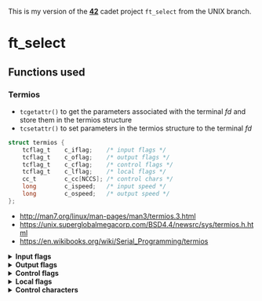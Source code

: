 This is my version of the **[42](https://www.42.us.org/)** cadet project `ft_select` from the UNIX branch.

# ft_select

## Functions used
### Termios
* `tcgetattr()` to get the parameters associated with the terminal _fd_ and store them in the termios structure
* `tcsetattr()` to set parameters in the termios structure to the terminal _fd_
```c
struct termios {
	tcflag_t	c_iflag;	/* input flags */
	tcflag_t	c_oflag;	/* output flags */
	tcflag_t	c_cflag;	/* control flags */
	tcflag_t	c_lflag;	/* local flags */
	cc_t		c_cc[NCCS];	/* control chars */
	long		c_ispeed;	/* input speed */
	long		c_ospeed;	/* output speed */
};
```

* http://man7.org/linux/man-pages/man3/termios.3.html
* https://unix.superglobalmegacorp.com/BSD4.4/newsrc/sys/termios.h.html
* https://en.wikibooks.org/wiki/Serial_Programming/termios
<details><summary><b>Input flags</b></summary>
</details>
<details><summary><b>Output flags</b></summary>
</details>
<details><summary><b>Control flags</b></summary>
</details>
<details><summary><b>Local flags</b></summary>
</details>
<details><summary><b>Control characters</b></summary>

Index into `c_cc[]` character array.

|    | macro | enabled by | meaning
| -: | ----- | ---------- | -------
| 0  | `VEOF`     | `ICANON` | end-of-file (EOF) character
| 1  | `VEOL`     | `ICANON` | additional end-of-line (EOL) character
| 2  | `VEOL2`    | `ICANON` | yet another end-of-line character
| 3  | `VERASE`   | `ICANON` | erases the previous not-yet-erased character, but does not erase past EOF or beginning-of-line
| 4  | `VWERASE`  | `ICANON` | word erase
| 5  | `VKILL`    | `ICANON` | kill character: erases the input since the last EOF or beginning-of-line.
| 6  | `VREPRINT` | `ICANON` | reprint unread characters
| 7  | | | _spare 1_
| 8  | `VINTR`    | `ISIG` | interrupt character: send SIGINT signal.
| 9  | `VQUIT`    | `ISIG` | quit character: send SIGQUIT signal.
| 10 | `VSUSP`    | `ISIG` | suspend character: send SIGTSTP signal.
| 11 | `VDSUSP`   | `ISIG` | delayed suspend character: send SIGTSTP signal when the character is read by the user program.
| 12 | `VSTART`   | `IXON`, `IXOFF` | start character: restarts output stopped by the _stop_ character.
| 13 | `VSTOP`    | `IXON`, `IXOFF` | stop character: stop output until _start_ character typed.
| 14 | `VLNEXT`   | `IEXTEN`  | literal next: quotes the next input character, depriving it of a possible special meaning.
| 15 | `VDISCARD` | `IEXTEN`  | toggle: start/stop discarding pending output.
| 16 | `VMIN`     | `~ICANON` | minimum number of characters for noncanonical read
| 17 | `VTIME`    | `~ICANON` | timeout in deciseconds for noncanonical read
| 18 | `VSTATUS`  | `ICANON`  | status character: display status information at terminal. Also sends a SIGINFO signa to the foreground process group.
| 19 | | | _spare 2_
</details>
